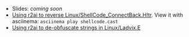 - Slides: *coming soon*
- [Using r2ai to reverse Linux/ShellCode_ConnectBack.H!tr](./shellcode.cast). View it with asciinema: `asciinema play shellcode.cast`
- [Using r2ai to de-obfuscate strings in Linux/Ladvix.E](./ladvix-deobfuscate.cast)
